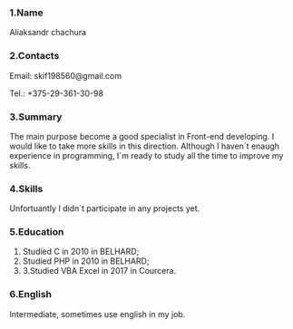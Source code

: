 <div>
<h3>1.Name</h3>
<p>Aliaksandr chachura</p>
</div>
<div>
<h3>2.Contacts</h3>
<p>Email: skif198560@gmail.com</p>
<p>Tel.: +375-29-361-30-98</p>
</div>
<div>
<h3>3.Summary</h3>
<p>The main purpose become a good specialist in Front-end developing. I would like to take more skills in this direction. Although I haven`t enaugh experience in programming, I`m ready to study all the time to improve my skills.</p>
</div>
<div>
<h3>4.Skills</h3>
<p>Unfortuantly  I didn`t participate in any projects yet.</p>
</div>
<div>
<h3>5.Education</h3>
<ol>
<li>Studied C in 2010 in BELHARD;</li>
<li>Studied PHP in 2010 in BELHARD;</li>
<li>3.Studied VBA Excel in 2017 in Courcera.</li>
</ol>
</div>
<div>
<h3>6.English</h3>
<p>Intermediate, sometimes use english in my job.</p>
</div>
